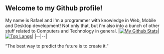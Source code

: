 ## Welcome to my Github profile!

My name is Rafael and i'm a programmer with knowledge in Web, Mobile and Desktop development! Not only that, but i'm also into a bunch of other stuff related to Computers and Technology in general.
|[![My Github Stats](https://github-readme-stats.vercel.app/api?username=rafaelsilva81&count_private=true&show_icons=false)](https://github.com/anuraghazra/github-readme-stats)|
[![Top Langs](https://github-readme-stats.vercel.app/api/top-langs/?username=rafaelsilva81&layout=compact&hide=gdscript&langs_count=10)](https://github.com/anuraghazra/github-readme-stats)|
|--|--|

“The best way to predict the future is to create it.”
